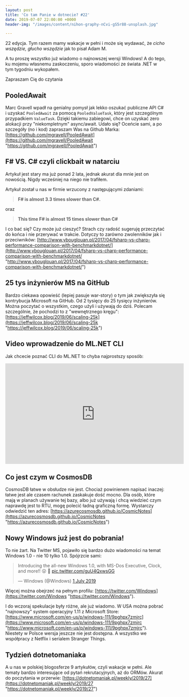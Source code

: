 ```yaml
---
layout: post
title: 'Co tam Panie w dotnecie? #22'
date: 2019-07-07 22:00:00 +0000
header-img: "/images/content/nihon-graphy-nCvi-gS5r88-unsplash.jpg"

---
```

22 edycja. Tym razem mamy wakacje w pełni i może się wydawać, że _cicho wszędzie, głucho wszędzie_ jak to pisał Adam M. 

A tu proszę wszystko już wiadomo o najnowszej wersji Windows! A do tego, ku mojemu własnemu zaskoczeniu, sporo wiadomości ze świata .NET w tym tygodniu wykopałem. 

Zapraszam Cię do czytania

## PooledAwait

Marc Gravell wpadł na genialny pomysł jak lekko oszukać publiczne API C# i uzyskać `PooledAwait` za pomocą `PooledValueTask`, który jest szczególnym przypadkiem `ValueTask`.  Dzięki takiemu zabiegowi, chce on uzyskać zero alokacji przy "niekompletnym" async/await. Udało się? Oceńcie sami, a po szczegóły (no i kod) zapraszam Was na Github Marka: [https://github.com/mgravell/PooledAwait](https://github.com/mgravell/PooledAwait "https://github.com/mgravell/PooledAwait")

## F# VS. C# czyli clickbait w natarciu

Artykuł jest stary ma już ponad 2 lata, jednak akurat dla mnie jest on nowością. Nigdy wcześniej na niego nie trafiłem.

Artykuł został u nas w firmie wrzucony z następującymi zdaniami:

> **F# is almost 3.3 times slower than C#.**

oraz

> **This time F# is almost 15 times slower than C#**

I co bać się? Czy może już cieszyć? Strach czy radość sugeruję przeczytać do końca i nie przerywać w trakcie. Dotyczy to zarówno zwolenników jak i przeciwników: [http://www.ybouglouan.pl/2017/04/fsharp-vs-charp-performance-comparison-with-benchmarkdotnet/](http://www.ybouglouan.pl/2017/04/fsharp-vs-charp-performance-comparison-with-benchmarkdotnet/ "http://www.ybouglouan.pl/2017/04/fsharp-vs-charp-performance-comparison-with-benchmarkdotnet/")

## 25 tys inżynierów MS na GitHub

Bardzo ciekawa opowieść (lepiej pasuje war-story) o tym jak zwiększyła się kontrybucja Microsoft na GitHub. Od 2 tysięcy do 25 tysięcy inżynierów. Można poczytać o wszystkim, czego użyli i używają do dziś. Polecam szczególnie, że pochodzi to z "wewnętrznego kręgu": [https://jeffwilcox.blog/2019/06/scaling-25k](https://jeffwilcox.blog/2019/06/scaling-25k "https://jeffwilcox.blog/2019/06/scaling-25k")

## Video wprowadzenie do ML.NET CLI

Jak chcecie poznać CLI do ML.NET to chyba najprostszy sposób:

<iframe width="560" height="315" src="https://www.youtube.com/embed/gjPRn3NRTvk" frameborder="0" allow="accelerometer; autoplay; encrypted-media; gyroscope; picture-in-picture" allowfullscreen></iframe>

## Co jest czym w CosmosDB

CosmosDB łatwe w obsłudze nie jest. Chociaż powinienem napisać inaczej: łatwe jest ale czasem rachunek zaskakuje dość mocno. Dla osób, które mają w planach używanie tej bazy, albo już używają i chcą wiedzieć czym naprawdę jest to RTU, mogę polecić ładną graficzną formę. Wystarczy odwiedzić ten adres: [https://azurecosmosdb.github.io/CosmicNotes](https://azurecosmosdb.github.io/CosmicNotes "https://azurecosmosdb.github.io/CosmicNotes")

## Nowy Windows już jest do pobrania!

To nie żart. Na Twitter MS, pojawiło się bardzo dużo wiadomości na temat Windows 1.0 - nie 10 tylko 1.0. Spójrzcie sami:

<blockquote class="twitter-tweet" data-lang="en-gb"><p lang="en" dir="ltr">Introducing the all-new Windows 1.0, with MS-Dos Executive, Clock, and more!! 😲 💾 <a href="https://t.co/guU4QxwsGG">pic.twitter.com/guU4QxwsGG</a></p>&mdash; Windows (@Windows) <a href="https://twitter.com/Windows/status/1145731141695168512?ref_src=twsrc%5Etfw">1 July 2019</a></blockquote>
<script async src="https://platform.twitter.com/widgets.js" charset="utf-8"></script>


Więcej można obejrzeć na pełnym profilu: [https://twitter.com/Windows](https://twitter.com/Windows "https://twitter.com/Windows"). 

I do wczoraj spekulacje były różne, ale już wiadomo. W USA można pobrać "najnowszy" system operacyjny 1.11 z Microsoft Store: [https://www.microsoft.com/en-us/p/windows-111/9pghpx7zmjrc](https://www.microsoft.com/en-us/p/windows-111/9pghpx7zmjrc "https://www.microsoft.com/en-us/p/windows-111/9pghpx7zmjrc"). Niestety w Polsce wersja jeszcze nie jest dostępna. A wszystko we współpracy z Netflix i serialem Stranger Things. 

## Tydzień dotnetomaniaka

A u nas w polskiej blogosferze 9 artykułów, czyli wakacje w pełni. Ale tematy bardzo interesujące od pytań rekrutacyjnych, aż do ORMów. Akurat do poczytania w przerwie: [https://dotnetomaniak.pl/weekly/2019/27](https://dotnetomaniak.pl/weekly/2019/27 "https://dotnetomaniak.pl/weekly/2019/27")